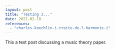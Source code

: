 ```yaml
---
layout: post
title: "Testing 3..."
date: 2021-02-18
references:
  - "charles-koechlin-i-traite-de-l-harmonie-i"
---
```


This a test post discussing a music theory paper.

